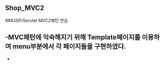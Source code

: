 ## Shop_MVC2
###JSP/Servlet MVC2패턴 연습

-MVC패턴에 익숙해지기 위해 Template페이지를 이용하여 menu부분에서 각 페이지들을 구현하였다.
---------------------------------
-

